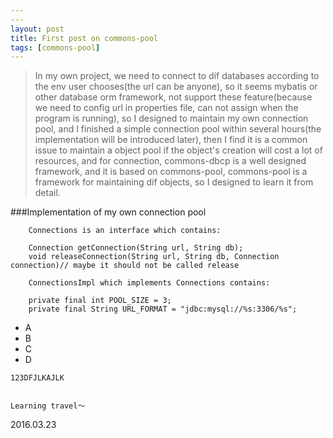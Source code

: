 ```yaml
---
---
layout: post
title: First post on commons-pool
tags: [commons-pool]
---
```


>In my own project, we need to connect to dif databases according to the env user chooses(the url can be anyone),
>so it seems mybatis or other database orm framework, not support these feature(because we need to config url in
>properties file, can not assign when the program is running), so I designed to maintain my own connection pool,
>and I finished a simple connection pool within several hours(the implementation will be introduced later), then
>I find it is a common issue to maintain a object pool if the object's creation will cost a lot of resources, 
>and for connection, commons-dbcp is a well designed framework, and it is based on commons-pool, commons-pool 
>is a framework for maintaining dif objects, so I designed to learn it from detail. 

 
###Implementation of my own connection pool

```
	Connections is an interface which contains:
	
	Connection getConnection(String url, String db);
	void releaseConnection(String url, String db, Connection connection)// maybe it should not be called release
	
	ConnectionsImpl which implements Connections contains:
	
	private final int POOL_SIZE = 3;
    private final String URL_FORMAT = "jdbc:mysql://%s:3306/%s";

```
   
   
 - A 
 - B
 - C
 - D
 
 ```
123DFJLKAJLK 
```

```
```



    
    Learning travel～

2016.03.23


